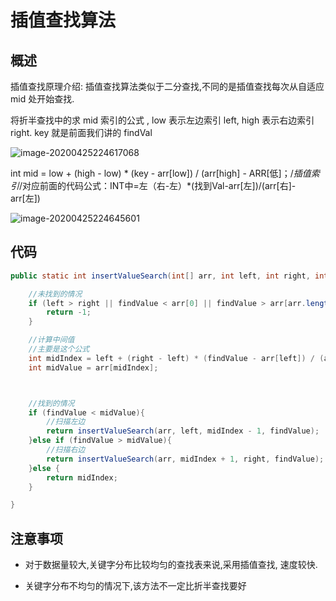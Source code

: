 # 插值查找算法



## 概述

插值查找原理介绍: 插值查找算法类似于二分查找,不同的是插值查找每次从自适应 mid 处开始查找. 

将折半查找中的求 mid 索引的公式 , low 表示左边索引 left, high 表示右边索引 right. key 就是前面我们讲的 findVal 

![image-20200425224617068](https://gitee.com/AlanLee97/assert/raw/master/note_images/image-20200425224617068.png)

int mid = low + (high - low) * (key - arr[low]) / (arr[high] - ARR[低]；/*插值索引*/对应前面的代码公式：INT中=左（右-左）*(找到Val-arr[左])/(arr[右]-arr[左])



![image-20200425224645601](https://gitee.com/AlanLee97/assert/raw/master/note_images/image-20200425224645601.png)



## 代码

```java
public static int insertValueSearch(int[] arr, int left, int right, int findValue){

    //未找到的情况
    if (left > right || findValue < arr[0] || findValue > arr[arr.length-1]){
        return -1;
    }

    //计算中间值
    //主要是这个公式
    int midIndex = left + (right - left) * (findValue - arr[left]) / (arr[right] - arr[left]);
    int midValue = arr[midIndex];



    //找到的情况
    if (findValue < midValue){
        //扫描左边
        return insertValueSearch(arr, left, midIndex - 1, findValue);
    }else if (findValue > midValue){
        //扫描右边
        return insertValueSearch(arr, midIndex + 1, right, findValue);
    }else {
        return midIndex;
    }

}
```



## 注意事项

- 对于数据量较大,关键字分布比较均匀的查找表来说,采用插值查找, 速度较快. 

- 关键字分布不均匀的情况下,该方法不一定比折半查找要好